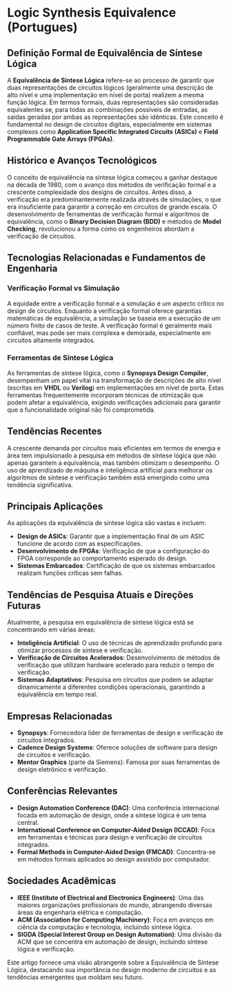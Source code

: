 # Logic Synthesis Equivalence (Portugues)

## Definição Formal de Equivalência de Síntese Lógica

A **Equivalência de Síntese Lógica** refere-se ao processo de garantir que duas representações de circuitos lógicos (geralmente uma descrição de alto nível e uma implementação em nível de porta) realizem a mesma função lógica. Em termos formais, duas representações são consideradas equivalentes se, para todas as combinações possíveis de entradas, as saídas geradas por ambas as representações são idênticas. Este conceito é fundamental no design de circuitos digitais, especialmente em sistemas complexos como **Application Specific Integrated Circuits (ASICs)** e **Field Programmable Gate Arrays (FPGAs)**.

## Histórico e Avanços Tecnológicos

O conceito de equivalência na síntese lógica começou a ganhar destaque na década de 1980, com o avanço dos métodos de verificação formal e a crescente complexidade dos designs de circuitos. Antes disso, a verificação era predominantemente realizada através de simulações, o que era insuficiente para garantir a correção em circuitos de grande escala. O desenvolvimento de ferramentas de verificação formal e algoritmos de equivalência, como o **Binary Decision Diagram (BDD)** e métodos de **Model Checking**, revolucionou a forma como os engenheiros abordam a verificação de circuitos.

## Tecnologias Relacionadas e Fundamentos de Engenharia

### Verificação Formal vs Simulação

A equidade entre a verificação formal e a simulação é um aspecto crítico no design de circuitos. Enquanto a verificação formal oferece garantias matemáticas de equivalência, a simulação se baseia em a execução de um número finito de casos de teste. A verificação formal é geralmente mais confiável, mas pode ser mais complexa e demorada, especialmente em circuitos altamente integrados.

### Ferramentas de Síntese Lógica

As ferramentas de síntese lógica, como o **Synopsys Design Compiler**, desempenham um papel vital na transformação de descrições de alto nível (escritas em **VHDL** ou **Verilog**) em implementações em nível de porta. Estas ferramentas frequentemente incorporam técnicas de otimização que podem afetar a equivalência, exigindo verificações adicionais para garantir que a funcionalidade original não foi comprometida.

## Tendências Recentes

A crescente demanda por circuitos mais eficientes em termos de energia e área tem impulsionado a pesquisa em métodos de síntese lógica que não apenas garantem a equivalência, mas também otimizam o desempenho. O uso de aprendizado de máquina e inteligência artificial para melhorar os algoritmos de síntese e verificação também está emergindo como uma tendência significativa.

## Principais Aplicações

As aplicações da equivalência de síntese lógica são vastas e incluem:

- **Design de ASICs**: Garantir que a implementação final de um ASIC funcione de acordo com as especificações.
- **Desenvolvimento de FPGAs**: Verificação de que a configuração do FPGA corresponde ao comportamento esperado do design.
- **Sistemas Embarcados**: Certificação de que os sistemas embarcados realizam funções críticas sem falhas.

## Tendências de Pesquisa Atuais e Direções Futuras

Atualmente, a pesquisa em equivalência de síntese lógica está se concentrando em várias áreas:

- **Inteligência Artificial**: O uso de técnicas de aprendizado profundo para otimizar processos de síntese e verificação.
- **Verificação de Circuitos Acelerados**: Desenvolvimento de métodos de verificação que utilizam hardware acelerado para reduzir o tempo de verificação.
- **Sistemas Adaptativos**: Pesquisa em circuitos que podem se adaptar dinamicamente a diferentes condições operacionais, garantindo a equivalência em tempo real.

## Empresas Relacionadas

- **Synopsys**: Fornecedora líder de ferramentas de design e verificação de circuitos integrados.
- **Cadence Design Systems**: Oferece soluções de software para design de circuitos e verificação.
- **Mentor Graphics** (parte da Siemens): Famosa por suas ferramentas de design eletrônico e verificação.

## Conferências Relevantes

- **Design Automation Conference (DAC)**: Uma conferência internacional focada em automação de design, onde a síntese lógica é um tema central.
- **International Conference on Computer-Aided Design (ICCAD)**: Foca em ferramentas e técnicas para design e verificação de circuitos integrados.
- **Formal Methods in Computer-Aided Design (FMCAD)**: Concentra-se em métodos formais aplicados ao design assistido por computador.

## Sociedades Acadêmicas

- **IEEE (Institute of Electrical and Electronics Engineers)**: Uma das maiores organizações profissionais do mundo, abrangendo diversas áreas da engenharia elétrica e computação.
- **ACM (Association for Computing Machinery)**: Foca em avanços em ciência da computação e tecnologia, incluindo síntese lógica.
- **SIGDA (Special Interest Group on Design Automation)**: Uma divisão da ACM que se concentra em automação de design, incluindo síntese lógica e verificação.

Este artigo fornece uma visão abrangente sobre a Equivalência de Síntese Lógica, destacando sua importância no design moderno de circuitos e as tendências emergentes que moldam seu futuro.